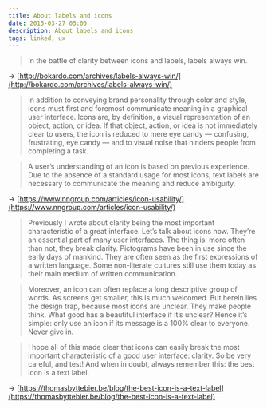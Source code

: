 ```yaml
---
title: About labels and icons
date: 2015-03-27 05:00
description: About labels and icons
tags: linked, ux
---
```


> In the battle of clarity between icons and labels, labels always win.

→ [http://bokardo.com/archives/labels-always-win/](http://bokardo.com/archives/labels-always-win/)


> In addition to conveying brand personality through color and style, icons must first and foremost communicate meaning in a graphical user interface. Icons are, by definition, a visual representation of an object, action, or idea. If that object, action, or idea is not immediately clear to users, the icon is reduced to mere eye candy — confusing, frustrating, eye candy — and to visual noise that hinders people from completing a task.

> A user’s understanding of an icon is based on previous experience. Due to the absence of a standard usage for most icons, text labels are necessary to communicate the meaning and reduce ambiguity.

→ [https://www.nngroup.com/articles/icon-usability/](https://www.nngroup.com/articles/icon-usability/)


> Previously I wrote about clarity being the most important characteristic of a great interface. Let’s talk about icons now. They’re an essential part of many user interfaces. The thing is: more often than not, they break clarity. Pictograms have been in use since the early days of mankind. They are often seen as the first expressions of a written language. Some non-literate cultures still use them today as their main medium of written communication.

> Moreover, an icon can often replace a long descriptive group of words. As screens get smaller, this is much welcomed. But herein lies the design trap, because most icons are unclear. They make people think. What good has a beautiful interface if it’s unclear? Hence it’s simple: only use an icon if its message is a 100% clear to everyone. Never give in.

> I hope all of this made clear that icons can easily break the most important characteristic of a good user interface: clarity. So be very careful, and test! And when in doubt, always remember this: the best icon is a text label.

→ [https://thomasbyttebier.be/blog/the-best-icon-is-a-text-label](https://thomasbyttebier.be/blog/the-best-icon-is-a-text-label)

